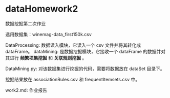 # dataHomework2
数据挖掘第二次作业

选用数据集：winemag-data_first150k.csv

DataProcessing: 数据读入模块，它读入一个 csv 文件并将其转化成 dataFrame。
dataMining: 是数据挖掘模块，它接收一个 dataFrame 的数据并对其进行 __频繁项集挖掘__ 和 __关联规则挖掘__ 。

DataMining.py: 对该数据集进行挖掘的代码，需要将数据放在 dataSet 目录下。

挖掘结果放在 associationRules.csv 和 frequentItemsets.csv 中。

work2.md: 作业报告
